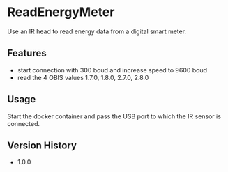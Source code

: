 # ReadEnergyMeter
Use an IR head to read energy data from a digital smart meter.

## Features
- start connection with 300 boud and increase speed to 9600 boud
- read the 4 OBIS values 1.7.0, 1.8.0, 2.7.0, 2.8.0

## Usage
Start the docker container and pass the USB port to which the IR sensor is connected.

## Version History
- 1.0.0